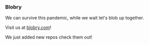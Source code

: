 ### Blobry

We can survive this pandemic, while we wait let's blob up together.

Visit us at [blobry.com](https://blobry.com/)!

We just added new repos check them out!
